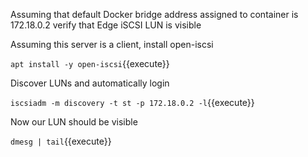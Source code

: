 Assuming that default Docker bridge address assigned to container is 172.18.0.2 verify that Edge iSCSI LUN is visible

Assuming this server is a client, install open-iscsi

`
apt install -y open-iscsi
`{{execute}}

Discover LUNs and automatically login

`
iscsiadm -m discovery -t st -p 172.18.0.2 -l
`{{execute}}

Now our LUN should be visible

`
dmesg | tail
`{{execute}}

